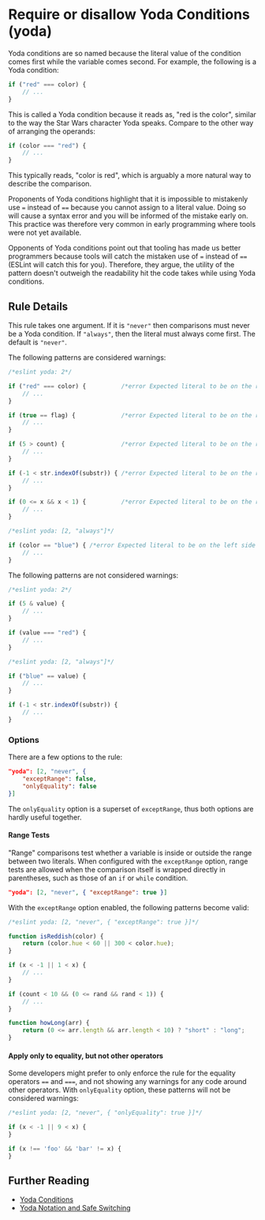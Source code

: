 # Require or disallow Yoda Conditions (yoda)

Yoda conditions are so named because the literal value of the condition comes first while the variable comes second. For example, the following is a Yoda condition:

```js
if ("red" === color) {
    // ...
}
```

This is called a Yoda condition because it reads as, "red is the color", similar to the way the Star Wars character Yoda speaks. Compare to the other way of arranging the operands:

```js
if (color === "red") {
    // ...
}
```

This typically reads, "color is red", which is arguably a more natural way to describe the comparison.

Proponents of Yoda conditions highlight that it is impossible to mistakenly use `=` instead of `==` because you cannot assign to a literal value. Doing so will cause a syntax error and you will be informed of the mistake early on. This practice was therefore very common in early programming where tools were not yet available.

Opponents of Yoda conditions point out that tooling has made us better programmers because tools will catch the mistaken use of `=` instead of `==` (ESLint will catch this for you). Therefore, they argue, the utility of the pattern doesn't outweigh the readability hit the code takes while using Yoda conditions.

## Rule Details

This rule takes one argument. If it is `"never"` then comparisons must never be a Yoda condition. If `"always"`, then the literal must always come first. The default is `"never"`.

The following patterns are considered warnings:

```js
/*eslint yoda: 2*/

if ("red" === color) {          /*error Expected literal to be on the right side of ===.*/
    // ...
}

if (true == flag) {             /*error Expected literal to be on the right side of ==.*/
    // ...
}

if (5 > count) {                /*error Expected literal to be on the right side of >.*/
    // ...
}

if (-1 < str.indexOf(substr)) { /*error Expected literal to be on the right side of <.*/
    // ...
}

if (0 <= x && x < 1) {          /*error Expected literal to be on the right side of <=.*/
    // ...
}
```

```js
/*eslint yoda: [2, "always"]*/

if (color == "blue") { /*error Expected literal to be on the left side of ==.*/
    // ...
}
```


The following patterns are not considered warnings:

```js
/*eslint yoda: 2*/

if (5 & value) {
    // ...
}

if (value === "red") {
    // ...
}
```

```js
/*eslint yoda: [2, "always"]*/

if ("blue" == value) {
    // ...
}

if (-1 < str.indexOf(substr)) {
    // ...
}
```

### Options

There are a few options to the rule:

```json
"yoda": [2, "never", {
    "exceptRange": false,
    "onlyEquality": false
}]
```

The `onlyEquality` option is a superset of `exceptRange`, thus both options are hardly useful together.

#### Range Tests

"Range" comparisons test whether a variable is inside or outside the range between two literals. When configured with the `exceptRange` option, range tests are allowed when the comparison itself is wrapped directly in parentheses, such as those of an `if` or `while` condition.

```json
"yoda": [2, "never", { "exceptRange": true }]
```

With the `exceptRange` option enabled, the following patterns become valid:

```js
/*eslint yoda: [2, "never", { "exceptRange": true }]*/

function isReddish(color) {
    return (color.hue < 60 || 300 < color.hue);
}

if (x < -1 || 1 < x) {
    // ...
}

if (count < 10 && (0 <= rand && rand < 1)) {
    // ...
}

function howLong(arr) {
    return (0 <= arr.length && arr.length < 10) ? "short" : "long";
}
```

#### Apply only to equality, but not other operators

Some developers might prefer to only enforce the rule for the equality operators `==` and `===`, and not showing any warnings for any code around other operators. With `onlyEquality` option, these patterns will not be considered warnings:

```js
/*eslint yoda: [2, "never", { "onlyEquality": true }]*/

if (x < -1 || 9 < x) {
}

if (x !== 'foo' && 'bar' != x) {
}
```

## Further Reading

* [Yoda Conditions](http://en.wikipedia.org/wiki/Yoda_conditions)
* [Yoda Notation and Safe Switching](http://thomas.tuerke.net/on/design/?with=1249091668#msg1146181680)
